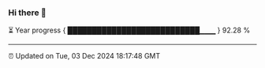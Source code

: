 ### Hi there 👋

⏳ Year progress { ███████████████████████████▁▁▁ } 92.28 %

---

⏰ Updated on Tue, 03 Dec 2024 18:17:48 GMT
